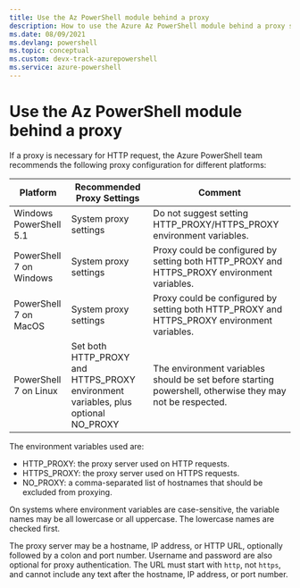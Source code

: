 ```yaml
---
title: Use the Az PowerShell module behind a proxy
description: How to use the Azure Az PowerShell module behind a proxy server
ms.date: 08/09/2021
ms.devlang: powershell
ms.topic: conceptual
ms.custom: devx-track-azurepowershell
ms.service: azure-powershell
---
```


# Use the Az PowerShell module behind a proxy

If a proxy is necessary for HTTP request, the Azure PowerShell team recommends the following proxy
configuration for different platforms:

|      **Platform**       |                          **Recommended Proxy Settings**                           |                                               **Comment**                                                |
| ----------------------- | --------------------------------------------------------------------------------- | -------------------------------------------------------------------------------------------------------- |
| Windows PowerShell 5.1  | System proxy settings                                                             | Do not suggest setting HTTP_PROXY/HTTPS_PROXY environment variables.                                     |
| PowerShell 7 on Windows | System proxy settings                                                             | Proxy could be configured by setting both HTTP_PROXY and HTTPS_PROXY environment variables.              |
| PowerShell 7 on MacOS   | System proxy settings                                                             | Proxy could be configured by setting both HTTP_PROXY and HTTPS_PROXY environment variables.              |
| PowerShell 7 on Linux   | Set both HTTP_PROXY and HTTPS_PROXY environment variables, plus optional NO_PROXY | The environment variables should be set before starting powershell, otherwise they may not be respected. |

The environment variables used are:

-	HTTP_PROXY: the proxy server used on HTTP requests.
-	HTTPS_PROXY: the proxy server used on HTTPS requests.
-	NO_PROXY: a comma-separated list of hostnames that should be excluded from proxying.

On systems where environment variables are case-sensitive, the variable names may be all lowercase
or all uppercase. The lowercase names are checked first.

The proxy server may be a hostname, IP address, or HTTP URL, optionally followed by a colon and port number. Username and password are also optional for proxy authentication. The
URL must start with `http`, not `https`, and cannot include any text after the hostname, IP address, or port number.
